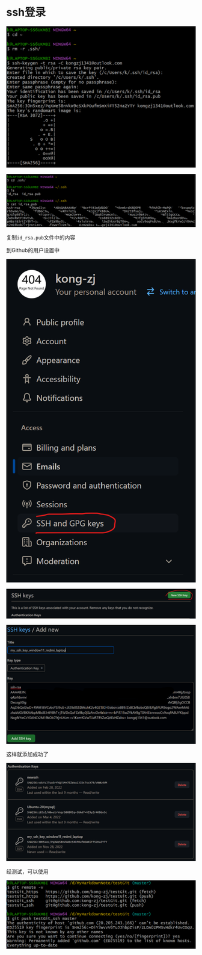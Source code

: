 # ssh登录

![](2022-11-28-17-27-37.png)

![](2022-11-28-17-29-14.png)

复制```id_rsa.pub```文件中的内容

到Github的用户设置中

![](2022-11-28-17-31-52.png)

![](2022-11-28-17-32-50.png)

![](2022-11-28-17-34-47.png)

这样就添加成功了

![](2022-11-28-17-35-28.png)

经测试，可以使用

![](2022-11-28-17-38-27.png)

